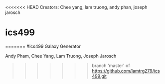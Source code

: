 <<<<<<< HEAD
Creators: Chee yang, lam truong, andy phan, joseph jarosch

# ics499
=======
#ics499
Galaxy Generator

Andy Pham, Chee Yang, Lam Truong, Joseph Jarosch
>>>>>>> branch 'master' of https://github.com/lamtrg279/ics499.git
